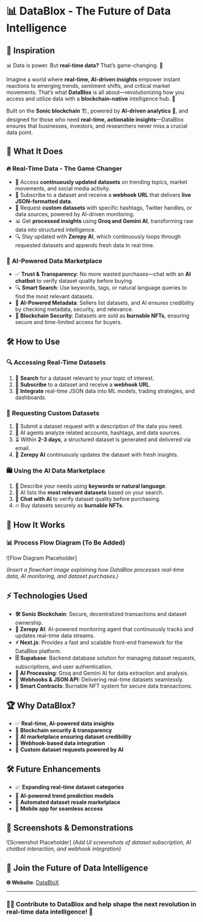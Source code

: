 # 📊 DataBlox - The Future of Data Intelligence

## 🌟 Inspiration

📊 Data is power. But **real-time data?** That’s game-changing. 🚀

Imagine a world where **real-time, AI-driven insights** empower instant reactions to emerging trends, sentiment shifts, and critical market movements. That’s what **DataBlox** is all about—revolutionizing how you access and utilize data with a **blockchain-native** intelligence hub. 🔗

Built on the **Sonic blockchain** 🏗️, powered by **AI-driven analytics** 🤖, and designed for those who need **real-time, actionable insights**—DataBlox ensures that businesses, investors, and researchers never miss a crucial data point.

## 🚀 What It Does

### 🔥 **Real-Time Data - The Game Changer**


- 🔄 Access **continuously updated datasets** on trending topics, market movements, and social media activity.
- 📡 Subscribe to a dataset and receive a **webhook URL** that delivers **live JSON-formatted data**.
- 🎯 Request **custom datasets** with specific hashtags, Twitter handles, or data sources, powered by AI-driven monitoring.
- 📊 Get **processed insights** using **Groq and Gemini AI**, transforming raw data into structured intelligence.
- 🔍 Stay updated with **Zerepy AI**, which continuously loops through requested datasets and appends fresh data in real time.

### 🛒 **AI-Powered Data Marketplace**

- ✅ **Trust & Transparency**: No more wasted purchases—chat with an **AI chatbot** to verify dataset quality before buying.
- 🔍 **Smart Search**: Use keywords, tags, or natural language queries to find the most relevant datasets.
- 🤖 **AI-Powered Metadata**: Sellers list datasets, and AI ensures credibility by checking metadata, security, and relevance.
- 🔗 **Blockchain Security**: Datasets are sold as **burnable NFTs**, ensuring secure and time-limited access for buyers.

## 🛠️ How to Use

### 🔍 **Accessing Real-Time Datasets**

1. 🔎 **Search** for a dataset relevant to your topic of interest.
2. 🔔 **Subscribe** to a dataset and receive a **webhook URL**.
3. 🔗 **Integrate** real-time JSON data into ML models, trading strategies, and dashboards.

### 🎯 **Requesting Custom Datasets**

1. 📝 Submit a dataset request with a description of the data you need.
2. 🤖 AI agents analyze related accounts, hashtags, and data sources.
3. ⏳ Within **2-3 days**, a structured dataset is generated and delivered via email.
4. 🔄 **Zerepy AI** continuously updates the dataset with fresh insights.

### 🛍️ **Using the AI Data Marketplace**

1. 🔑 Describe your needs using **keywords or natural language**.
2. 🏪 AI lists the **most relevant datasets** based on your search.
3. 💬 **Chat with AI** to verify dataset quality before purchasing.
4. 🔥 Buy datasets securely as **burnable NFTs**.

## 🔄 How It Works

### 📊 **Process Flow Diagram** (To Be Added)

![Flow Diagram Placeholder]

*(Insert a flowchart image explaining how DataBlox processes real-time data, AI monitoring, and dataset purchases.)*

## ⚡ Technologies Used

- **🛠️ Sonic Blockchain**: Secure, decentralized transactions and dataset ownership.
- **🤖 Zerepy AI**: AI-powered monitoring agent that continuously tracks and updates real-time data streams.
- **⚡ Next.js**: Provides a fast and scalable front-end framework for the DataBlox platform.
- **🗄️ Supabase**: Backend database solution for managing dataset requests, subscriptions, and user authentication.
- **📡 AI Processing**: Groq and Gemini AI for data extraction and analysis.
- **🔗 Webhooks & JSON API**: Delivering real-time datasets seamlessly.
- **📝 Smart Contracts**: Burnable NFT system for secure data transactions.

## 🏆 Why DataBlox?

- ✅ **Real-time, AI-powered data insights**
- 🔗 **Blockchain security & transparency**
- 🏪 **AI marketplace ensuring dataset credibility**
- 📡 **Webhook-based data integration**
- 🎯 **Custom dataset requests powered by AI**

## 🛠️ Future Enhancements

- 📈 **Expanding real-time dataset categories**
- 🤖 **AI-powered trend prediction models**
- 🔄 **Automated dataset resale marketplace**
- 📱 **Mobile app for seamless access**

## 📸 Screenshots & Demonstrations

![Screenshot Placeholder]
*(Add UI screenshots of dataset subscription, AI chatbot interaction, and webhook integration)*

## 🔗 Join the Future of Data Intelligence

**🌐 Website**: [DataBloX](https://datablox.vercel.app/)  

------

### 👨‍💻 Contribute to DataBlox and help shape the next revolution in real-time data intelligence! 🚀


